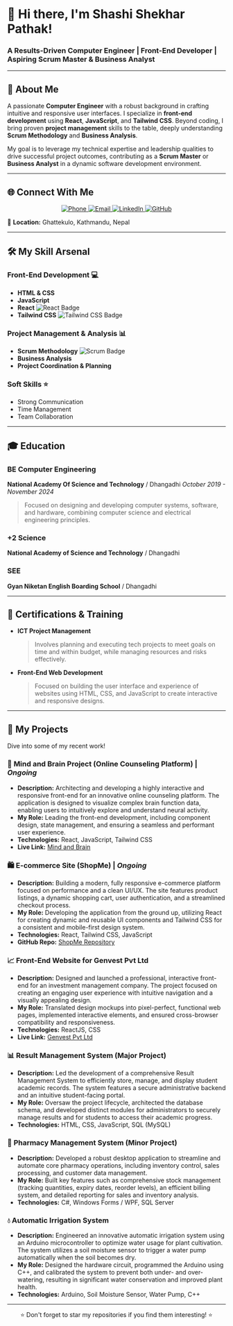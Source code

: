 
  <h1>👋 Hi there, I'm Shashi Shekhar Pathak!</h1>
  <h3>A Results-Driven Computer Engineer | Front-End Developer | Aspiring Scrum Master & Business Analyst</h3>
</div>

---

## 🚀 About Me

A passionate **Computer Engineer** with a robust background in crafting intuitive and responsive user interfaces. I specialize in **front-end development** using **React**, **JavaScript**, and **Tailwind CSS**. Beyond coding, I bring proven **project management** skills to the table, deeply understanding **Scrum Methodology** and **Business Analysis**.

My goal is to leverage my technical expertise and leadership qualities to drive successful project outcomes, contributing as a **Scrum Master** or **Business Analyst** in a dynamic software development environment.

---

## 🌐 Connect With Me

<p align="center">
  <a href="tel:9840287647" title="Call Me">
    <img src="https://img.shields.io/badge/Phone-9840287647-blue?style=flat" alt="Phone">
  </a>
  <a href="mailto:shashipathak446@gmail.com" title="Email Me">
    <img src="https://img.shields.io/badge/Email-shashipathak446@gmail.com-red?style=flat&logo=gmail&logoColor=white" alt="Email">
  </a>
  <a href="https://www.linkedin.com/in/shashi-s-pathak-a6449520a/" target="_blank" title="My LinkedIn Profile">
    <img src="https://img.shields.io/badge/LinkedIn-Shashi%20S.%20Pathak-blue?style=flat&logo=linkedin&logoColor=white" alt="LinkedIn">
  </a>
  <a href="https://github.com/shashipathak007" target="_blank" title="My GitHub Profile">
    <img src="https://img.shields.io/badge/GitHub-shashipathak007-black?style=flat&logo=github&logoColor=white" alt="GitHub">
  </a>
</p>

📍 **Location:** Ghattekulo, Kathmandu, Nepal

---

## 🛠️ My Skill Arsenal

### Front-End Development 💻
* **HTML & CSS**
* **JavaScript**
* **React** <img src="https://img.shields.io/badge/-React-61DAFB?style=flat&logo=react&logoColor=white" alt="React Badge"/>
* **Tailwind CSS** <img src="https://img.shields.io/badge/-TailwindCSS-06B6D4?style=flat&logo=tailwindcss&logoColor=white" alt="Tailwind CSS Badge"/>

### Project Management & Analysis 📊
* **Scrum Methodology** <img src="https://img.shields.io/badge/-Scrum-F14E32?style=flat&logo=scrum&logoColor=white" alt="Scrum Badge"/>
* **Business Analysis**
* **Project Coordination & Planning**

### Soft Skills ⭐
* Strong Communication
* Time Management
* Team Collaboration

---

## 🎓 Education

### **BE Computer Engineering**
**National Academy Of Science and Technology** / Dhangadhi
_October 2019 - November 2024_
> Focused on designing and developing computer systems, software, and hardware, combining computer science and electrical engineering principles.

### **+2 Science**
**National Academy of Science and Technology** / Dhangadhi

### **SEE**
**Gyan Niketan English Boarding School** / Dhangadhi

---

## 📜 Certifications & Training

* **ICT Project Management**
    > Involves planning and executing tech projects to meet goals on time and within budget, while managing resources and risks effectively.

* **Front-End Web Development**
    > Focused on building the user interface and experience of websites using HTML, CSS, and JavaScript to create interactive and responsive designs.

---

## 🚀 My Projects

Dive into some of my recent work!

### 🧠 **Mind and Brain Project (Online Counseling Platform)** | *Ongoing*
* **Description:** Architecting and developing a highly interactive and responsive front-end for an innovative online counseling platform. The application is designed to visualize complex brain function data, enabling users to intuitively explore and understand neural activity.
* **My Role:** Leading the front-end development, including component design, state management, and ensuring a seamless and performant user experience.
* **Technologies:** React, JavaScript, Tailwind CSS
* **Live Link:** [Mind and Brain](https://shashipathak007.github.io/MindAndBrain1/)

### 🛍️ **E-commerce Site (ShopMe)** | *Ongoing*
* **Description:** Building a modern, fully responsive e-commerce platform focused on performance and a clean UI/UX. The site features product listings, a dynamic shopping cart, user authentication, and a streamlined checkout process.
* **My Role:** Developing the application from the ground up, utilizing React for creating dynamic and reusable UI components and Tailwind CSS for a consistent and mobile-first design system.
* **Technologies:** React, Tailwind CSS, JavaScript
* **GitHub Repo:** [ShopMe Repository](https://github.com/shashipathak007/shopmee.git)

### 📈 **Front-End Website for Genvest Pvt Ltd**
* **Description:** Designed and launched a professional, interactive front-end for an investment management company. The project focused on creating an engaging user experience with intuitive navigation and a visually appealing design.
* **My Role:** Translated design mockups into pixel-perfect, functional web pages, implemented interactive elements, and ensured cross-browser compatibility and responsiveness.
* **Technologies:** ReactJS, CSS
* **Live Link:** [Genvest Pvt Ltd](https://shashipathak007.github.io/Genv/)

### 📊 **Result Management System (Major Project)**
* **Description:** Led the development of a comprehensive Result Management System to efficiently store, manage, and display student academic records. The system features a secure administrative backend and an intuitive student-facing portal.
* **My Role:** Oversaw the project lifecycle, architected the database schema, and developed distinct modules for administrators to securely manage results and for students to access their academic progress.
* **Technologies:** HTML, CSS, JavaScript, SQL (MySQL)

### 💊 **Pharmacy Management System (Minor Project)**
* **Description:** Developed a robust desktop application to streamline and automate core pharmacy operations, including inventory control, sales processing, and customer data management.
* **My Role:** Built key features such as comprehensive stock management (tracking quantities, expiry dates, reorder levels), an efficient billing system, and detailed reporting for sales and inventory analysis.
* **Technologies:** C#, Windows Forms / WPF, SQL Server

### 💧 **Automatic Irrigation System**
* **Description:** Engineered an innovative automatic irrigation system using an Arduino microcontroller to optimize water usage for plant cultivation. The system utilizes a soil moisture sensor to trigger a water pump automatically when the soil becomes dry.
* **My Role:** Designed the hardware circuit, programmed the Arduino using C++, and calibrated the system to prevent both under- and over-watering, resulting in significant water conservation and improved plant health.
* **Technologies:** Arduino, Soil Moisture Sensor, Water Pump, C++

---

<p align="center">
  ⭐ Don't forget to star my repositories if you find them interesting! ⭐
</p>
